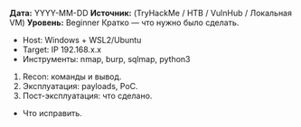 **Дата:** YYYY-MM-DD
**Источник:** (TryHackMe / HTB / VulnHub / Локальная VM)
**Уровень:** Beginner
Кратко — что нужно было сделать.
- Host: Windows + WSL2/Ubuntu
- Target: IP 192.168.x.x
- Инструменты: nmap, burp, sqlmap, python3
1. Recon: команды и вывод.
2. Эксплуатация: payloads, PoC.
3. Пост-эксплуатация: что сделано.
- Что исправить.
